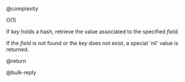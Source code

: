 @complexity

O(1)


If _key_ holds a hash, retrieve the value associated to the specified _field_.

If the _field_ is not found or the _key_ does not exist, a special 'nil' value is returned.

@return

@bulk-reply



[1]: /p/redis/wiki/ReplyTypes
